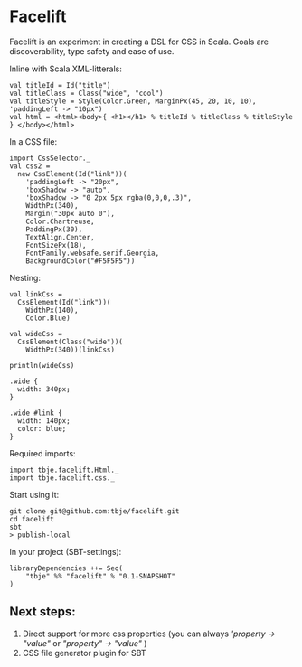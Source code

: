 Facelift
========
Facelift is an experiment in creating a DSL for CSS in Scala. Goals are discoverability, type safety and ease of use.

Inline with Scala XML-litterals:

    val titleId = Id("title")
    val titleClass = Class("wide", "cool")
    val titleStyle = Style(Color.Green, MarginPx(45, 20, 10, 10), 'paddingLeft -> "10px")
    val html = <html><body>{ <h1></h1> % titleId % titleClass % titleStyle } </body></html>

In a CSS file:

    import CssSelector._
    val css2 =
      new CssElement(Id("link"))(
        'paddingLeft -> "20px",
        'boxShadow -> "auto",
        'boxShadow -> "0 2px 5px rgba(0,0,0,.3)",
        WidthPx(340),
        Margin("30px auto 0"),
        Color.Chartreuse,
        PaddingPx(30),
        TextAlign.Center,
        FontSizePx(18),
        FontFamily.websafe.serif.Georgia,
        BackgroundColor("#F5F5F5"))

Nesting: 

    val linkCss =
      CssElement(Id("link"))(
        WidthPx(140),
        Color.Blue)

    val wideCss =
      CssElement(Class("wide"))(
        WidthPx(340))(linkCss)

    println(wideCss) 

    .wide {
      width: 340px;
    }

    .wide #link {
      width: 140px;
      color: blue;
    }              

Required imports:

    import tbje.facelift.Html._
    import tbje.facelift.css._

Start using it:

    git clone git@github.com:tbje/facelift.git
    cd facelift
    sbt
    > publish-local
    
In your project (SBT-settings):
    
    libraryDependencies ++= Seq(
        "tbje" %% "facelift" % "0.1-SNAPSHOT"
    )

Next steps:
-----------
1. Direct support for more css properties (you can always *'property -> "value"* or *"property" -> "value"* )
2. CSS file generator plugin for SBT

